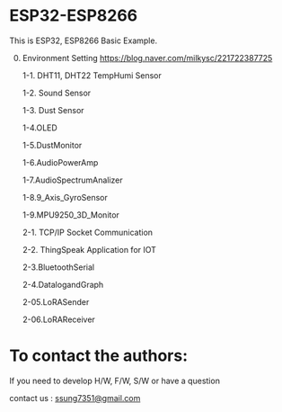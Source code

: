 # ESP32-ESP8266

This is ESP32, ESP8266 Basic Example. 

0. Environment Setting
   https://blog.naver.com/milkysc/221722387725
   
   1-1. DHT11, DHT22 TempHumi Sensor
   
   1-2. Sound Sensor
   
   1-3. Dust Sensor
   
   1-4.OLED
   
   1-5.DustMonitor
   
   1-6.AudioPowerAmp
   
   1-7.AudioSpectrumAnalizer
   
   1-8.9_Axis_GyroSensor
   
   1-9.MPU9250_3D_Monitor
   
   2-1. TCP/IP Socket Communication
   
   2-2. ThingSpeak Application for IOT 
   
   2-3.BluetoothSerial
   
   2-4.DatalogandGraph
   
   2-05.LoRASender
   
   2-06.LoRAReceiver
   


# To contact the authors:

If you need to develop H/W, F/W, S/W or have a question

contact us : ssung7351@gmail.com

